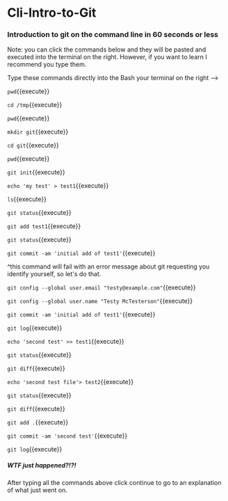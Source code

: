 Cli-Intro-to-Git
==========

### Introduction to git on the command line in 60 seconds or less

Note: you can click the commands below and they will be pasted and
executed into the terminal on the right.  However, if you want to learn
I recommend you type them.

Type these commands directly into the Bash your terminal on the right -->

`pwd`{{execute}}

`cd /tmp`{{execute}}

`pwd`{{execute}}

`mkdir git`{{execute}}

`cd git`{{execute}}

`pwd`{{execute}}

`git init`{{execute}}

`echo 'my test' > test1`{{execute}}

`ls`{{execute}}

`git status`{{execute}}

`git add test1`{{execute}}

`git status`{{execute}}

`git commit -am 'initial add of test1'`{{execute}}

^this command will fail with an error message about git requesting you
identify yourself, so let's do that.

`git config --global user.email "testy@example.com"`{{execute}}

`git config --global user.name "Testy McTesterson"`{{execute}}

`git commit -am 'initial add of test1'`{{execute}}

`git log`{{execute}}

`echo 'second test' >> test1`{{execute}}

`git status`{{execute}}

`git diff`{{execute}}

`echo 'second test file'> test2`{{execute}}

`git status`{{execute}}

`git diff`{{execute}}

`git add .`{{execute}}

`git commit -am 'second test'`{{execute}}

`git log`{{execute}}

##### WTF just happened?!?!

After typing all the commands above click continue to go to an
explanation of what just went on.
